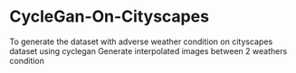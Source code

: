 # CycleGan-On-Cityscapes
To generate the dataset with adverse weather condition on cityscapes dataset using cyclegan 
Generate interpolated images between 2 weathers condition
